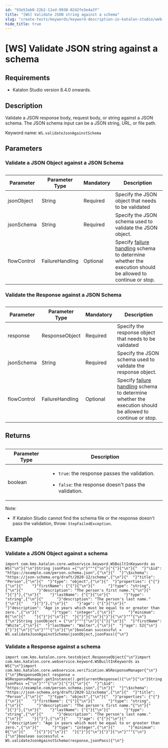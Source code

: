 ```yaml
---
id: "93e53ab0-22b2-11ed-9930-0242fe3e4a3f"
title: "[WS] Validate JSON string against a schema"
slug: "create-tests/keywords/keyword-description-in-katalon-studio/web-service-keywords/ws-validate-json-string-against-a-schema"
hide_title: true
---
```


# <a id="id" class="anchor_top_offset"/><a id="ariaid-title1" class="anchor_top_offset"/>[WS] Validate JSON string against a schema


## Requirements

<div xmlns="http://www.w3.org/1999/xhtml" className="p"><ul className="ul"><li className="li"><p className="p">Katalon Studio version 8.4.0 onwards.</p></li></ul></div>

## <a id="id_1" class="anchor_top_offset"/>Description

<p xmlns="http://www.w3.org/1999/xhtml" className="p">Validate a JSON response body, request body, or string against a JSON schema. The JSON schema input can be a JSON string, URL, or file path.</p> 
<p xmlns="http://www.w3.org/1999/xhtml" className="p">Keyword name: <code className="ph codeph">WS.validateJsonAgainstSchema</code></p> 
    

## <a id="id_2" class="anchor_top_offset"/>Parameters

    
          

### <a id="id_3" class="anchor_top_offset"/>Validate a JSON Object against a JSON Schema

<table xmlns="http://www.w3.org/1999/xhtml" className="table anchor_top_offset" id="id_3__ec9a72d1-48d0-4efe-98ba-dff71a8d62aa"><caption /><thead className="thead"><tr className><th className="entry anchor_top_offset" id="id_3__ec9a72d1-48d0-4efe-98ba-dff71a8d62aa__entry__1">Parameter</th><th className="entry anchor_top_offset" id="id_3__ec9a72d1-48d0-4efe-98ba-dff71a8d62aa__entry__2">Parameter Type</th><th className="entry anchor_top_offset" id="id_3__ec9a72d1-48d0-4efe-98ba-dff71a8d62aa__entry__3">Mandatory</th><th className="entry anchor_top_offset" id="id_3__ec9a72d1-48d0-4efe-98ba-dff71a8d62aa__entry__4">Description</th></tr></thead><tbody className="tbody"><tr className><td className="entry" headers="id_3__ec9a72d1-48d0-4efe-98ba-dff71a8d62aa__entry__1 id_3__ec9a72d1-48d0-4efe-98ba-dff71a8d62aa__entry__2 id_3__ec9a72d1-48d0-4efe-98ba-dff71a8d62aa__entry__3 id_3__ec9a72d1-48d0-4efe-98ba-dff71a8d62aa__entry__4 ">jsonObject</td><td className="entry" headers="id_3__ec9a72d1-48d0-4efe-98ba-dff71a8d62aa__entry__1 id_3__ec9a72d1-48d0-4efe-98ba-dff71a8d62aa__entry__2 id_3__ec9a72d1-48d0-4efe-98ba-dff71a8d62aa__entry__3 id_3__ec9a72d1-48d0-4efe-98ba-dff71a8d62aa__entry__4 ">String</td><td className="entry" headers="id_3__ec9a72d1-48d0-4efe-98ba-dff71a8d62aa__entry__1 id_3__ec9a72d1-48d0-4efe-98ba-dff71a8d62aa__entry__2 id_3__ec9a72d1-48d0-4efe-98ba-dff71a8d62aa__entry__3 id_3__ec9a72d1-48d0-4efe-98ba-dff71a8d62aa__entry__4 ">Required</td><td className="entry" headers="id_3__ec9a72d1-48d0-4efe-98ba-dff71a8d62aa__entry__1 id_3__ec9a72d1-48d0-4efe-98ba-dff71a8d62aa__entry__2 id_3__ec9a72d1-48d0-4efe-98ba-dff71a8d62aa__entry__3 id_3__ec9a72d1-48d0-4efe-98ba-dff71a8d62aa__entry__4 ">Specify the JSON object that needs to be validated</td></tr><tr className><td className="entry" headers="id_3__ec9a72d1-48d0-4efe-98ba-dff71a8d62aa__entry__1 id_3__ec9a72d1-48d0-4efe-98ba-dff71a8d62aa__entry__2 id_3__ec9a72d1-48d0-4efe-98ba-dff71a8d62aa__entry__3 id_3__ec9a72d1-48d0-4efe-98ba-dff71a8d62aa__entry__4 ">jsonSchema</td><td className="entry" headers="id_3__ec9a72d1-48d0-4efe-98ba-dff71a8d62aa__entry__1 id_3__ec9a72d1-48d0-4efe-98ba-dff71a8d62aa__entry__2 id_3__ec9a72d1-48d0-4efe-98ba-dff71a8d62aa__entry__3 id_3__ec9a72d1-48d0-4efe-98ba-dff71a8d62aa__entry__4 ">String</td><td className="entry" headers="id_3__ec9a72d1-48d0-4efe-98ba-dff71a8d62aa__entry__1 id_3__ec9a72d1-48d0-4efe-98ba-dff71a8d62aa__entry__2 id_3__ec9a72d1-48d0-4efe-98ba-dff71a8d62aa__entry__3 id_3__ec9a72d1-48d0-4efe-98ba-dff71a8d62aa__entry__4 ">Required</td><td className="entry" headers="id_3__ec9a72d1-48d0-4efe-98ba-dff71a8d62aa__entry__1 id_3__ec9a72d1-48d0-4efe-98ba-dff71a8d62aa__entry__2 id_3__ec9a72d1-48d0-4efe-98ba-dff71a8d62aa__entry__3 id_3__ec9a72d1-48d0-4efe-98ba-dff71a8d62aa__entry__4 ">Specify the JSON schema used to validate the JSON object.</td></tr><tr className><td className="entry" headers="id_3__ec9a72d1-48d0-4efe-98ba-dff71a8d62aa__entry__1 id_3__ec9a72d1-48d0-4efe-98ba-dff71a8d62aa__entry__2 id_3__ec9a72d1-48d0-4efe-98ba-dff71a8d62aa__entry__3 id_3__ec9a72d1-48d0-4efe-98ba-dff71a8d62aa__entry__4 ">flowControl</td><td className="entry" headers="id_3__ec9a72d1-48d0-4efe-98ba-dff71a8d62aa__entry__1 id_3__ec9a72d1-48d0-4efe-98ba-dff71a8d62aa__entry__2 id_3__ec9a72d1-48d0-4efe-98ba-dff71a8d62aa__entry__3 id_3__ec9a72d1-48d0-4efe-98ba-dff71a8d62aa__entry__4 ">FailureHandling</td><td className="entry" headers="id_3__ec9a72d1-48d0-4efe-98ba-dff71a8d62aa__entry__1 id_3__ec9a72d1-48d0-4efe-98ba-dff71a8d62aa__entry__2 id_3__ec9a72d1-48d0-4efe-98ba-dff71a8d62aa__entry__3 id_3__ec9a72d1-48d0-4efe-98ba-dff71a8d62aa__entry__4 ">Optional</td><td className="entry" headers="id_3__ec9a72d1-48d0-4efe-98ba-dff71a8d62aa__entry__1 id_3__ec9a72d1-48d0-4efe-98ba-dff71a8d62aa__entry__2 id_3__ec9a72d1-48d0-4efe-98ba-dff71a8d62aa__entry__3 id_3__ec9a72d1-48d0-4efe-98ba-dff71a8d62aa__entry__4 ">Specify <a className="xref" href="/docs/maintain/configure-failure-handling-settings-in-katalon-studio">failure           handling</a> schema to determine whether the execution should be         allowed to continue or stop.</td></tr></tbody></table> 

### <a id="id_4" class="anchor_top_offset"/>Validate the Response against a JSON Schema

<table xmlns="http://www.w3.org/1999/xhtml" className="table anchor_top_offset" id="id_4__baef886a-35df-4592-ab95-5fa4a26c8b4d"><caption /><thead className="thead"><tr className><th className="entry anchor_top_offset" id="id_4__baef886a-35df-4592-ab95-5fa4a26c8b4d__entry__1">Parameter</th><th className="entry anchor_top_offset" id="id_4__baef886a-35df-4592-ab95-5fa4a26c8b4d__entry__2">Parameter Type</th><th className="entry anchor_top_offset" id="id_4__baef886a-35df-4592-ab95-5fa4a26c8b4d__entry__3">Mandatory</th><th className="entry anchor_top_offset" id="id_4__baef886a-35df-4592-ab95-5fa4a26c8b4d__entry__4">Description</th></tr></thead><tbody className="tbody"><tr className><td className="entry" headers="id_4__baef886a-35df-4592-ab95-5fa4a26c8b4d__entry__1 id_4__baef886a-35df-4592-ab95-5fa4a26c8b4d__entry__2 id_4__baef886a-35df-4592-ab95-5fa4a26c8b4d__entry__3 id_4__baef886a-35df-4592-ab95-5fa4a26c8b4d__entry__4 ">response</td><td className="entry" headers="id_4__baef886a-35df-4592-ab95-5fa4a26c8b4d__entry__1 id_4__baef886a-35df-4592-ab95-5fa4a26c8b4d__entry__2 id_4__baef886a-35df-4592-ab95-5fa4a26c8b4d__entry__3 id_4__baef886a-35df-4592-ab95-5fa4a26c8b4d__entry__4 ">ResponseObject</td><td className="entry" headers="id_4__baef886a-35df-4592-ab95-5fa4a26c8b4d__entry__1 id_4__baef886a-35df-4592-ab95-5fa4a26c8b4d__entry__2 id_4__baef886a-35df-4592-ab95-5fa4a26c8b4d__entry__3 id_4__baef886a-35df-4592-ab95-5fa4a26c8b4d__entry__4 ">Required</td><td className="entry" headers="id_4__baef886a-35df-4592-ab95-5fa4a26c8b4d__entry__1 id_4__baef886a-35df-4592-ab95-5fa4a26c8b4d__entry__2 id_4__baef886a-35df-4592-ab95-5fa4a26c8b4d__entry__3 id_4__baef886a-35df-4592-ab95-5fa4a26c8b4d__entry__4 ">Specify the response object that needs to be validated</td></tr><tr className><td className="entry" headers="id_4__baef886a-35df-4592-ab95-5fa4a26c8b4d__entry__1 id_4__baef886a-35df-4592-ab95-5fa4a26c8b4d__entry__2 id_4__baef886a-35df-4592-ab95-5fa4a26c8b4d__entry__3 id_4__baef886a-35df-4592-ab95-5fa4a26c8b4d__entry__4 ">jsonSchema</td><td className="entry" headers="id_4__baef886a-35df-4592-ab95-5fa4a26c8b4d__entry__1 id_4__baef886a-35df-4592-ab95-5fa4a26c8b4d__entry__2 id_4__baef886a-35df-4592-ab95-5fa4a26c8b4d__entry__3 id_4__baef886a-35df-4592-ab95-5fa4a26c8b4d__entry__4 ">String</td><td className="entry" headers="id_4__baef886a-35df-4592-ab95-5fa4a26c8b4d__entry__1 id_4__baef886a-35df-4592-ab95-5fa4a26c8b4d__entry__2 id_4__baef886a-35df-4592-ab95-5fa4a26c8b4d__entry__3 id_4__baef886a-35df-4592-ab95-5fa4a26c8b4d__entry__4 ">Required</td><td className="entry" headers="id_4__baef886a-35df-4592-ab95-5fa4a26c8b4d__entry__1 id_4__baef886a-35df-4592-ab95-5fa4a26c8b4d__entry__2 id_4__baef886a-35df-4592-ab95-5fa4a26c8b4d__entry__3 id_4__baef886a-35df-4592-ab95-5fa4a26c8b4d__entry__4 ">Specify the JSON schema used to validate the response object.</td></tr><tr className><td className="entry" headers="id_4__baef886a-35df-4592-ab95-5fa4a26c8b4d__entry__1 id_4__baef886a-35df-4592-ab95-5fa4a26c8b4d__entry__2 id_4__baef886a-35df-4592-ab95-5fa4a26c8b4d__entry__3 id_4__baef886a-35df-4592-ab95-5fa4a26c8b4d__entry__4 ">flowControl</td><td className="entry" headers="id_4__baef886a-35df-4592-ab95-5fa4a26c8b4d__entry__1 id_4__baef886a-35df-4592-ab95-5fa4a26c8b4d__entry__2 id_4__baef886a-35df-4592-ab95-5fa4a26c8b4d__entry__3 id_4__baef886a-35df-4592-ab95-5fa4a26c8b4d__entry__4 ">FailureHandling</td><td className="entry" headers="id_4__baef886a-35df-4592-ab95-5fa4a26c8b4d__entry__1 id_4__baef886a-35df-4592-ab95-5fa4a26c8b4d__entry__2 id_4__baef886a-35df-4592-ab95-5fa4a26c8b4d__entry__3 id_4__baef886a-35df-4592-ab95-5fa4a26c8b4d__entry__4 ">Optional</td><td className="entry" headers="id_4__baef886a-35df-4592-ab95-5fa4a26c8b4d__entry__1 id_4__baef886a-35df-4592-ab95-5fa4a26c8b4d__entry__2 id_4__baef886a-35df-4592-ab95-5fa4a26c8b4d__entry__3 id_4__baef886a-35df-4592-ab95-5fa4a26c8b4d__entry__4 ">Specify <a className="xref" href="/docs/maintain/configure-failure-handling-settings-in-katalon-studio">failure handling</a> schema to determine whether the execution should be allowed to continue or stop.</td></tr></tbody></table> 

## <a id="id_5" class="anchor_top_offset"/>Returns

<table xmlns="http://www.w3.org/1999/xhtml" className="table anchor_top_offset" id="id_5__c913c499-edac-48f4-a6ac-7f3c88089118"><caption /><colgroup><col style={{width: '100%'}} /><col /></colgroup><thead className="thead"><tr className><th className="entry anchor_top_offset" id="id_5__c913c499-edac-48f4-a6ac-7f3c88089118__entry__1">Parameter Type</th><th className="entry anchor_top_offset" id="id_5__c913c499-edac-48f4-a6ac-7f3c88089118__entry__2">Description</th></tr></thead><tbody className="tbody"><tr className><td className="entry" headers="id_5__c913c499-edac-48f4-a6ac-7f3c88089118__entry__1 id_5__c913c499-edac-48f4-a6ac-7f3c88089118__entry__2 ">boolean</td><td className="entry" headers="id_5__c913c499-edac-48f4-a6ac-7f3c88089118__entry__1 id_5__c913c499-edac-48f4-a6ac-7f3c88089118__entry__2 "><ul className="ul"><li className="li"><code className="ph codeph">true</code>: the response passes the validation.</li><li className="li"><p className="p"><code className="ph codeph">false</code>: the response doesn't pass the validation.</p></li></ul></td></tr></tbody></table> 
<div xmlns="http://www.w3.org/1999/xhtml" className="note note note_note"><span className="note__title">Note:</span> <ul className="ul"><li className="li"><p className="p">If Katalon Studio cannot find the schema file or the response doesn't pass the validation, throw: <code className="ph codeph">StepFailedException</code>.</p></li></ul></div>

## <a id="concept-2382" class="anchor_top_offset"/>Example


### <a id="id_7" class="anchor_top_offset"/>Validate a JSON Object against a schema

<pre xmlns="http://www.w3.org/1999/xhtml" className="pre codeblock"><code>import com.kms.katalon.core.webservice.keyword.WSBuiltInKeywords as WS{"\n"}{"\n"}String jsonPass ={"\n"}"""{"\n"}{"{"}{"\n"}{"  "}"\$id": "https://example.com/person.schema.json",{"\n"}{"  "}"\$schema": "https://json-schema.org/draft/2020-12/schema",{"\n"}{"  "}"title": "Person",{"\n"}{"  "}"type": "object",{"\n"}{"  "}"properties": {"{"}{"\n"}{"    "}"firstName": {"{"}{"\n"}{"      "}"type": "string",{"\n"}{"      "}"description": "The person's first name."{"\n"}{"    "}{"}"},{"\n"}{"    "}"lastName": {"{"}{"\n"}{"      "}"type": "string",{"\n"}{"      "}"description": "The person's last name."{"\n"}{"    "}{"}"},{"\n"}{"    "}"age": {"{"}{"\n"}{"      "}"description": "Age in years which must be equal to or greater than zero.",{"\n"}{"      "}"type": "integer",{"\n"}{"      "}"minimum": 0{"\n"}{"    "}{"}"}{"\n"}{"  "}{"}"}{"\n"}{"}"}{"\n"}"""{"\n"}{"\n"}String jsonObject = {"\n"}"""{"\n"}{"{"}{"\n"}{"  "}"firstName": "White",{"\n"}{"  "}"lastName": "Walter",{"\n"}{"  "}"age": 52{"\n"}{"}"}{"\n"}{"\n"}"""{"\n"}{"\n"}boolean successful = WS.validateJsonAgainstSchema(jsonObject,jsonPass){"\n"}</code></pre> 

### <a id="id_8" class="anchor_top_offset"/>Validate a Response against a schema

<pre xmlns="http://www.w3.org/1999/xhtml" className="pre codeblock"><code>import com.kms.katalon.core.testobject.ResponseObject{"\n"}import com.kms.katalon.core.webservice.keyword.WSBuiltInKeywords as WS{"\n"}import com.kms.katalon.core.webservice.verification.WSResponseManager{"\n"}{"\n"}ResponseObject response = WSResponseManager.getInstance().getCurrentResponse(){"\n"}{"\n"}String jsonPass ={"\n"}"""{"\n"}{"{"}{"\n"}{"  "}"\$id": "https://example.com/person.schema.json",{"\n"}{"  "}"\$schema": "https://json-schema.org/draft/2020-12/schema",{"\n"}{"  "}"title": "Person",{"\n"}{"  "}"type": "object",{"\n"}{"  "}"properties": {"{"}{"\n"}{"    "}"firstName": {"{"}{"\n"}{"      "}"type": "string",{"\n"}{"      "}"description": "The person's first name."{"\n"}{"    "}{"}"},{"\n"}{"    "}"lastName": {"{"}{"\n"}{"      "}"type": "string",{"\n"}{"      "}"description": "The person's last name."{"\n"}{"    "}{"}"},{"\n"}{"    "}"age": {"{"}{"\n"}{"      "}"description": "Age in years which must be equal to or greater than zero.",{"\n"}{"      "}"type": "integer",{"\n"}{"      "}"minimum": 0{"\n"}{"    "}{"}"}{"\n"}{"  "}{"}"}{"\n"}{"}"}{"\n"}"""{"\n"}{"\n"}boolean successful = WS.validateJsonAgainstSchema(response,jsonPass){"\n"}</code></pre> 
